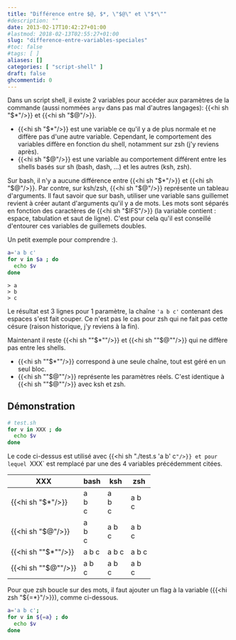 ```yaml
---
title: "Différence entre $@, $*, \"$@\" et \"$*\""
#description: ""
date: 2013-02-17T10:42:27+01:00
#lastmod: 2018-02-13T02:55:27+01:00
slug: "difference-entre-variables-speciales"
#toc: false
#tags: [ ]
aliases: []
categories: [ "script-shell" ]
draft: false
ghcommentid: 0
---
```


Dans un script shell, il existe 2 variables pour accéder aux paramètres de la commande (aussi nommées `argv` dans pas mal d'autres langages): {{<hi sh "$*"/>}} et {{<hi sh "$@"/>}}.

- {{<hi sh "$*"/>}} est une variable ce qu'il y a de plus normale et ne diffère pas d'une autre variable. Cependant, le comportement des variables diffère en fonction du shell, notamment sur zsh (j'y reviens après).
- {{<hi sh "$@"/>}} est une variable au comportement différent entre les shells basés sur sh (bash, dash, ...) et les autres (ksh, zsh).

Sur bash, il n'y a aucune différence entre {{<hi sh "$*"/>}} et {{<hi sh "$@"/>}}. Par contre, sur ksh/zsh, {{<hi sh "$@"/>}} représente un tableau d'arguments. Il faut savoir que sur bash, utiliser une variable sans guillemet revient à créer autant d'arguments qu'il y a de mots. Les mots sont séparés en fonction des caractères de {{<hi sh "$IFS"/>}} (la variable contient : espace, tabulation et saut de ligne). C'est pour cela qu'il est conseillé d'entourer ces variables de guillemets doubles.

Un petit exemple pour comprendre :).

```bash
a='a b c'
for v in $a ; do
  echo $v
done
```

```
> a
> b
> c
```

Le résultat est 3 lignes pour 1 paramètre, la chaîne `'a b c'` contenant des espaces s'est fait couper. Ce n'est pas le cas pour zsh qui ne fait pas cette césure (raison historique, j'y reviens à la fin).

Maintenant il reste {{<hi sh "\"$*\""/>}} et {{<hi sh "\"$@\""/>}} qui ne diffère pas entre les shells.

- {{<hi sh "\"$*\""/>}} correspond à une seule chaîne, tout est géré en un seul bloc.
- {{<hi sh "\"$@\""/>}} représente les paramètres réels. C'est identique à {{<hi sh "\"$@\""/>}} avec ksh et zsh.


## Démonstration

```bash
# test.sh
for v in XXX ; do
  echo $v
done
```

Le code ci-dessus est utilisé avec {{<hi sh "./test.s 'a b' c`"/>}} et pour lequel `XXX` est remplacé par une des 4 variables précédemment citées.

XXX                   | bash        | ksh         | zsh
----------------------|-------------|-------------|-------------
{{<hi sh "$*"/>}}     | a<br>b<br>c | a<br>b<br>c | a b<br>c
{{<hi sh "$@"/>}}     | a<br>b<br>c | a b<br>c    | a b<br>c
{{<hi sh "\"$*\""/>}} | a b c       | a b c       | a b c
{{<hi sh "\"$@\""/>}} | a b<br>c    | a b<br>c    | a b<br>c

Pour que zsh boucle sur des mots, il faut ajouter un flag à la variable ({{<hi zsh "${=*}"/>}}), comme ci-dessous.

```zsh
a='a b c';
for v in ${=a} ; do
  echo $v
done
```
